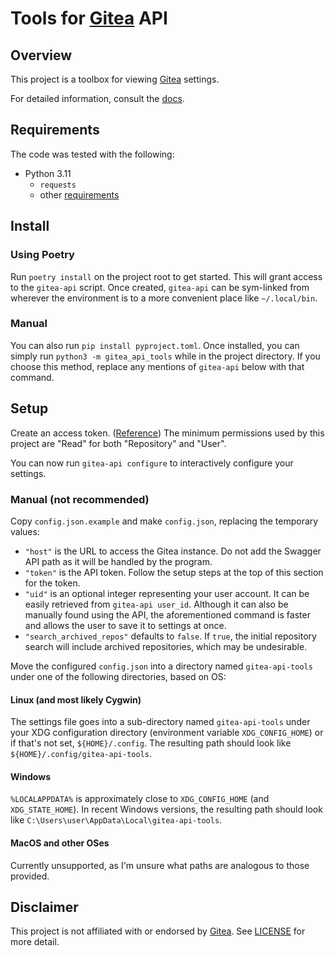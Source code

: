 # Tools for [Gitea] API

## Overview

This project is a toolbox for viewing [Gitea] settings.

For detailed information, consult the [docs](docs).

## Requirements

The code was tested with the following:

- Python 3.11
    - `requests`
    - other [requirements](pyproject.toml)

## Install

### Using Poetry

Run `poetry install` on the project root to get started. This will grant access to the `gitea-api` script. Once created, `gitea-api` can be sym-linked from wherever the environment is to a more convenient place like `~/.local/bin`.

### Manual

You can also run `pip install pyproject.toml`. Once installed, you can simply run `python3 -m gitea_api_tools` while in the project directory. If you choose this method, replace any mentions of `gitea-api` below with that command.

## Setup

Create an access token. ([Reference][GITEA_API_TOKEN]) The minimum permissions used by this project are "Read" for both "Repository" and "User".

You can now run `gitea-api configure` to interactively configure your settings.

### Manual (not recommended)

Copy `config.json.example` and make `config.json`, replacing the temporary values:

- `"host"` is the URL to access the Gitea instance. Do not add the Swagger API path as it will be handled by the program.
- `"token"` is the API token. Follow the setup steps at the top of this section for the token.
- `"uid"` is an optional integer representing your user account. It can be easily retrieved from `gitea-api user_id`. Although it can also be manually found using the API, the aforementioned command is faster and allows the user to save it to settings at once.
- `"search_archived_repos"` defaults to `false`. If `true`, the initial repository search will include archived repositories, which may be undesirable.

Move the configured `config.json` into a directory named `gitea-api-tools` under one of the following directories, based on OS:

#### Linux (and most likely Cygwin)

The settings file goes into a sub-directory named `gitea-api-tools` under your XDG configuration directory (environment variable `XDG_CONFIG_HOME`) or if that's not set, `${HOME}/.config`. The resulting path should look like `${HOME}/.config/gitea-api-tools`.

#### Windows

`%LOCALAPPDATA%` is approximately close to `XDG_CONFIG_HOME` (and `XDG_STATE_HOME`). In recent Windows versions, the resulting path should look like `C:\Users\user\AppData\Local\gitea-api-tools`.

#### MacOS and other OSes

Currently unsupported, as I'm unsure what paths are analogous to those provided.

## Disclaimer

This project is not affiliated with or endorsed by [Gitea]. See [LICENSE](LICENSE) for more detail.

[Gitea]: https://gitea.io/
[GITEA_API_TOKEN]: https://docs.gitea.io/en-us/api-usage/#generating-and-listing-api-tokens
